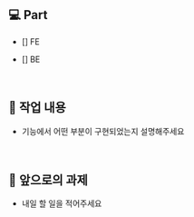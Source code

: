 ## 💻 Part

- [] FE
- [] BE

  <br/>

## 🔎 작업 내용

- 기능에서 어떤 부분이 구현되었는지 설명해주세요

  <br/>



## 💬 앞으로의 과제

- 내일 할 일을 적어주세요

  <br/>